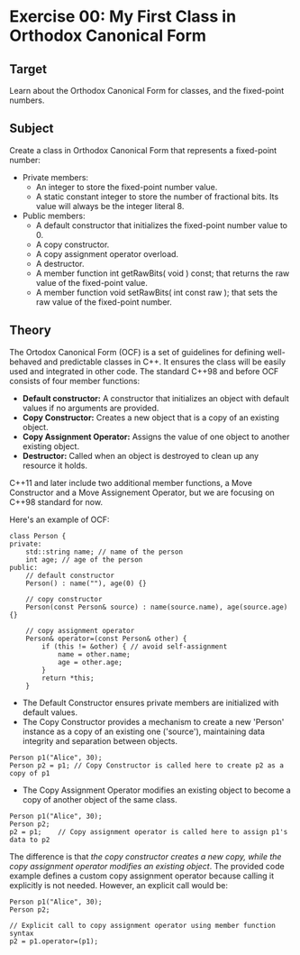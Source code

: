 # Exercise 00: My First Class in Orthodox Canonical Form

## Target
Learn about the Orthodox Canonical Form for classes, and the fixed-point numbers.

## Subject
Create a class in Orthodox Canonical Form that represents a fixed-point number:

* Private members:
  * An integer to store the fixed-point number value.
  * A static constant integer to store the number of fractional bits. Its value will always be the integer literal 8.
* Public members:
  * A default constructor that initializes the fixed-point number value to 0.
  * A copy constructor.
  * A copy assignment operator overload.
  * A destructor.
  * A member function int getRawBits( void ) const; that returns the raw value of the fixed-point value.
  * A member function void setRawBits( int const raw ); that sets the raw value of the fixed-point number.

## Theory
The Ortodox Canonical Form (OCF) is a set of guidelines for defining well-behaved and predictable classes in C++. It ensures the class will be easily used and integrated in other code. 
The standard C++98 and before OCF consists of four member functions:
* **Default constructor:** A constructor that initializes an object with default values if no arguments are provided.
* **Copy Constructor:** Creates a new object that is a copy of an existing object.
* **Copy Assignment Operator:** Assigns the value of one object to another existing object.
* **Destructor:** Called when an object is destroyed to clean up any resource it holds.

C++11 and later include two additional member functions, a Move Constructor and a Move Assignement Operator, but we are focusing on C++98 standard for now.

Here's an example of OCF:
```
class Person {
private:
    std::string name; // name of the person
    int age; // age of the person
public:
    // default constructor
    Person() : name(""), age(0) {}

    // copy constructor
    Person(const Person& source) : name(source.name), age(source.age) {}

    // copy assignment operator
    Person& operator=(const Person& other) {
        if (this != &other) { // avoid self-assignment
            name = other.name;
            age = other.age;
        }
        return *this;
    }
```
- The Default Constructor ensures private members are initialized with default values.
- The Copy Constructor provides a mechanism to create a new 'Person' instance as a copy of an existing one ('source'), maintaining data integrity and separation between objects.
```
Person p1("Alice", 30);
Person p2 = p1;	// Copy Constructor is called here to create p2 as a copy of p1
```
- The Copy Assignment Operator modifies an existing object to become a copy of another object of the same class.
```
Person p1("Alice", 30);
Person p2;
p2 = p1;	// Copy assignment operator is called here to assign p1's data to p2
```
The difference is that _the copy constructor creates a new copy, while the copy assignment operator modifies an existing object_. 
The provided code example defines a custom copy assignment operator because calling it explicitly is not needed. However, an explicit call would be:
```
Person p1("Alice", 30);
Person p2;

// Explicit call to copy assignment operator using member function syntax
p2 = p1.operator=(p1);
```